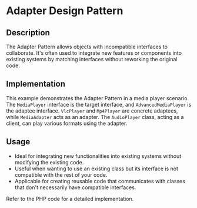 # Adapter Design Pattern

## Description

The Adapter Pattern allows objects with incompatible interfaces to collaborate. It's often used to integrate new features or components into existing systems by matching interfaces without reworking the original code.

## Implementation

This example demonstrates the Adapter Pattern in a media player scenario. The `MediaPlayer` interface is the target interface, and `AdvancedMediaPlayer` is the adaptee interface. `VlcPlayer` and `Mp4Player` are concrete adaptees, while `MediaAdapter` acts as an adapter. The `AudioPlayer` class, acting as a client, can play various formats using the adapter.

## Usage

- Ideal for integrating new functionalities into existing systems without modifying the existing code.
- Useful when wanting to use an existing class but its interface is not compatible with the rest of your code.
- Applicable for creating reusable code that communicates with classes that don't necessarily have compatible interfaces.

Refer to the PHP code for a detailed implementation.
